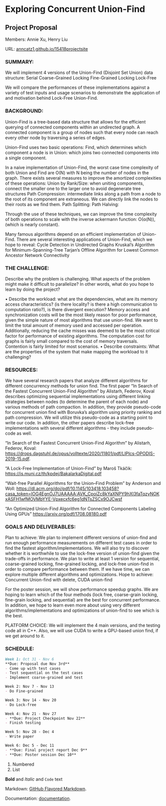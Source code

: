 # Exploring Concurrent Union-Find
## Project Proposal
Members: Annie Xu, Henry Liu

URL: [anncatz1.github.io/15418projectsite](https://anncatz1.github.io/15418projectsite/)

### SUMMARY: 
We will implement 4 versions of the Union-Find (Disjoint Set Union) data structure:
Serial
Coarse-Grained Locking
Fine-Grained Locking
Lock-Free

We will compare the performances of these implementations against a variety of test inputs and usage scenarios to demonstrate the application of and motivation behind Lock-Free Union-Find. 

### BACKGROUND: 
Union-Find is a tree-based data structure that allows for the efficient querying of connected components within an undirected graph. A connected component is a group of nodes such that every node can reach every other node by traversing a series of edges.

Union-Find uses two basic operations: 
Find, which determines which component a node is in
Union: which joins two connected components into a single component. 

In a naive implementation of Union-Find, the worst case time complexity of both Union and Find are O(N) with N being the number of nodes in the graph.
There exists several measures to improve the amortized complexities of these operations:
Union by Rank/Size: when uniting components, connect the smaller one to the larger one to avoid degenerate tree structures 
Path Compression: intermediate links along a path from a node to the root of its component are extraneous. We can directly link the nodes to their roots as we find them. 
Path Splitting:
Path Halving:

Through the use of these techniques, we can improve the time complexity of both operations to scale with the inverse ackermann function: O(α(N)), (which is nearly constant).

Many famous algorithms depend on an efficient implementation of Union-Find. There are several interesting applications of Union-Find, which we hope to reveal:
Cycle Detection in Undirected Graphs
Kruskal’s Algorithm for Minimum-Spanning-Tree
Tarjan’s Offline Algorithm for Lowest Common Ancestor
Network Connectivity

### THE CHALLENGE: 
Describe why the problem is challenging. What aspects of the problem might make it difficult to parallelize? In other words, what do you hope to learn by doing the project? 

• Describe the workload: what are the dependencies, what are its memory access characteristics? (is there locality? is there a high communication to computation ratio?), is there divergent execution? 
Memory access and synchronization costs will be the most likely reason for poor performance, given the simple nature of most algorithms that use union-find. We want to limit the total amount of memory used and accessed per operation. Additionally, reducing the cache misses was deemed to be the most critical factor for performance of existing algorithms. The computation cost for graphs is fairly small compared to the cost of memory traversals. Contention is fairly limited for most scenarios. 
• Describe constraints: What are the properties of the system that make mapping the workload to it challenging? 

### RESOURCES: 
We have several research papers that analyze different algorithms for different concurrency methods for union find. The first paper “In Search of the Fastest Concurrent Union-Find Algorithm” by Alistarh, Federov, Koval describes optimizing sequential implementations using different linking strategies between nodes (to determine the parent of each node) and various methods of path compaction. In addition, they provide pseudo-code for concurrent union find with Boruvka’s algorithm using priority ranking and path compression. We will utilize this pseudo-code as a starting point to write our code. In addition, the other papers describe lock-free implementations with several different algorithms - they include pseudo-code as well. 

“In Search of the Fastest Concurrent Union-Find Algorithm” by Alistarh, Federov, Koval: https://drops.dagstuhl.de/opus/volltexte/2020/11801/pdf/LIPIcs-OPODIS-2019-15.pdf.

“A Lock-Free Implementation of Union-Find” by Maroš Tkáčik: https://is.muni.cz/th/kpdej/BakalarkaDigital.pdf

“Wait-free Parallel Algorithms for the Union–Find Problem” by Anderson and Woll: 
https://dl.acm.org/doi/pdf/10.1145/103418.103458?casa_token=lOG4EgnOJ7UAAAAA:AVK_CpoiZc8kYaXNPY9hXl3faTqzyNOKxASFH1wfMOVMbYYE-Vpxecxfc6eg1dNTsZSCx9OJCwsf

“An Optimized Union-Find Algorithm for Connected Components Labeling Using GPUs”
https://arxiv.org/pdf/1708.08180.pdf

### GOALS AND DELIVERABLES: 
Plan to achieve: We plan to implement different versions of union-find and run enough performance measurements on different test cases in order to find the fastest algorithm/implementations. We will also try to discover whether it is worthwhile to use the lock-free version of union-find given the trade-offs in performance.
We plan to write at least 1 version for sequential, coarse-grained locking, fine-grained locking, and lock-free union-find in order to compare performance between them. If we have time, we can explore multiple different algorithms and optimizations. 
Hope to achieve: Concurrent Union-find with delete, CUDA union-find

For the poster session, we will show performance speedup graphs.
We are hoping to learn which of the four methods (lock free, coarse-grain locking, fine-grain locking, and sequential) are the best for concurrent performance. In addition, we hope to learn even more about using very different algorithms/implementations and optimizations of union-find to see which is the best. 

PLATFORM CHOICE: We will implement the 4 main versions, and the testing code all in C++. Also, we will use CUDA to write a GPU-based union find, if we get around to it.

### SCHEDULE: 
```markdown
Week 1: Oct 31 - Nov 6
**Due: Proposal due Nov 3rd**
- Come up with test cases 
- Test sequential on the test cases
- Implement coarse-grained and test 

Week 2: Nov 7 - Nov 13
- Do Fine-grained 

Week 3: Nov 14 - Nov 20
- Do Lock-free

Week 4: Nov 21 - Nov 27
- **Due: Project Checkpoint Nov 22**
- Finish testing 

Week 5: Nov 28 - Dec 4
- Write paper

Week 6: Dec 5 - Dec 11
- **Due: Final project report Dec 9**
- **Due: Poster session Dec 10**
```

1. Numbered
2. List

**Bold** and _Italic_ and `Code` text

Markdown: [GitHub Flavored Markdown](https://guides.github.com/features/mastering-markdown/). 

Documentation: [documentation](https://docs.github.com/categories/github-pages-basics/). 
